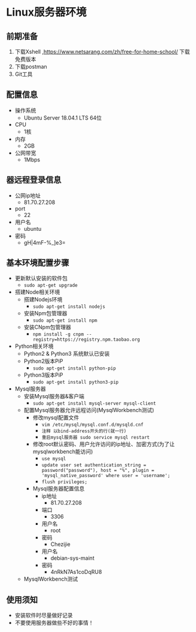 # Linux服务器环境

## 前期准备

1. 下载Xshell ,https://www.netsarang.com/zh/free-for-home-school/ 下载免费版本
2. 下载postman
3. Git工具

## 配置信息
- 操作系统
  - Ubuntu Server 18.04.1 LTS 64位
- CPU
  - 1核
- 内存
  - 2GB
- 公网带宽
  - 1Mbps
## 器远程登录信息
- 公网ip地址
  - 81.70.27.208
- port
  - 22
- 用户名
  - ubuntu
- 密码
  - gH|4mF-%_]e3=
## 基本环境配置步骤
- 更新默认安装的软件包
  - `sudo apt-get upgrade`
- 搭建Node相关环境
  - 搭建Nodejs环境
    - `sudo apt-get install nodejs`
  - 安装Npm包管理器
    - `sudo apt-get install npm`
  - 安装CNpm包管理器
    - `npm install -g cnpm --registry=https://registry.npm.taobao.org`
- Python相关环境
  - Python2 & Python3 系统默认已安装
  - Python2版本PiP
    - `sudo apt-get install python-pip`
  - Python3版本PiP
    - `sudo apt-get install python3-pip`
- Mysql服务器
  - 安装Mysql服务器&客户端
    - `sudo apt-get install mysql-server mysql-client`
  - 配置Mysql服务器允许远程访问(MysqlWorkbench测试)
    - 修改mysql配置文件
      - `vim /etc/mysql/mysql.conf.d/mysqld.cnf`
      - `注释 以bind-address开头的行(就一行)`
      - `重启mysql服务器 sudo service mysql restart`
    - 修改root默认密码、用户允许访问的ip地址、加密方式(为了让mysqlworkbench能访问)
      - `use mysql`
      - `update user set authentication_string = password("password"), host = "%", plugin = 'mysql_native_password' where user = 'username';`
      - `flush privileges;`
    - Mysql服务器配置信息
      - ip地址
        - 81.70.27.208
      - 端口
        - 3306
      - 用户名
        - root
      - 密码
        - Chezijie
      - 用户名
        - debian-sys-maint
      - 密码
        - 4nRkN7As1coDqRU8
  - MysqlWorkbench测试

## 使用须知
- 安装软件时尽量做好记录
- 不要使用服务器做些不好的事情！
